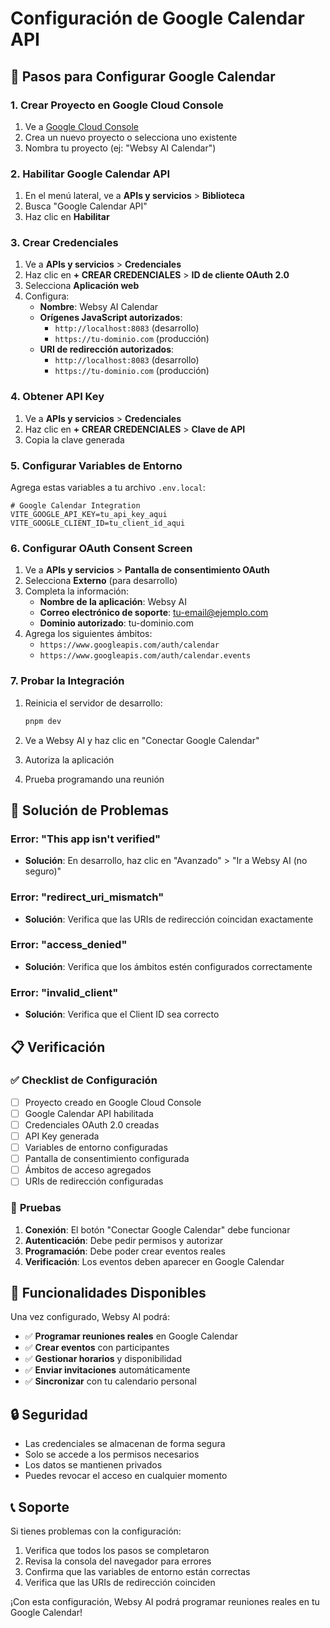 # Configuración de Google Calendar API

## 🚀 Pasos para Configurar Google Calendar

### 1. **Crear Proyecto en Google Cloud Console**

1. Ve a [Google Cloud Console](https://console.cloud.google.com/)
2. Crea un nuevo proyecto o selecciona uno existente
3. Nombra tu proyecto (ej: "Websy AI Calendar")

### 2. **Habilitar Google Calendar API**

1. En el menú lateral, ve a **APIs y servicios** > **Biblioteca**
2. Busca "Google Calendar API"
3. Haz clic en **Habilitar**

### 3. **Crear Credenciales**

1. Ve a **APIs y servicios** > **Credenciales**
2. Haz clic en **+ CREAR CREDENCIALES** > **ID de cliente OAuth 2.0**
3. Selecciona **Aplicación web**
4. Configura:
   - **Nombre**: Websy AI Calendar
   - **Orígenes JavaScript autorizados**: 
     - `http://localhost:8083` (desarrollo)
     - `https://tu-dominio.com` (producción)
   - **URI de redirección autorizados**:
     - `http://localhost:8083` (desarrollo)
     - `https://tu-dominio.com` (producción)

### 4. **Obtener API Key**

1. Ve a **APIs y servicios** > **Credenciales**
2. Haz clic en **+ CREAR CREDENCIALES** > **Clave de API**
3. Copia la clave generada

### 5. **Configurar Variables de Entorno**

Agrega estas variables a tu archivo `.env.local`:

```env
# Google Calendar Integration
VITE_GOOGLE_API_KEY=tu_api_key_aqui
VITE_GOOGLE_CLIENT_ID=tu_client_id_aqui
```

### 6. **Configurar OAuth Consent Screen**

1. Ve a **APIs y servicios** > **Pantalla de consentimiento OAuth**
2. Selecciona **Externo** (para desarrollo)
3. Completa la información:
   - **Nombre de la aplicación**: Websy AI
   - **Correo electrónico de soporte**: tu-email@ejemplo.com
   - **Dominio autorizado**: tu-dominio.com
4. Agrega los siguientes ámbitos:
   - `https://www.googleapis.com/auth/calendar`
   - `https://www.googleapis.com/auth/calendar.events`

### 7. **Probar la Integración**

1. Reinicia el servidor de desarrollo:
   ```bash
   pnpm dev
   ```

2. Ve a Websy AI y haz clic en "Conectar Google Calendar"

3. Autoriza la aplicación

4. Prueba programando una reunión

## 🔧 Solución de Problemas

### Error: "This app isn't verified"
- **Solución**: En desarrollo, haz clic en "Avanzado" > "Ir a Websy AI (no seguro)"

### Error: "redirect_uri_mismatch"
- **Solución**: Verifica que las URIs de redirección coincidan exactamente

### Error: "access_denied"
- **Solución**: Verifica que los ámbitos estén configurados correctamente

### Error: "invalid_client"
- **Solución**: Verifica que el Client ID sea correcto

## 📋 Verificación

### ✅ **Checklist de Configuración**

- [ ] Proyecto creado en Google Cloud Console
- [ ] Google Calendar API habilitada
- [ ] Credenciales OAuth 2.0 creadas
- [ ] API Key generada
- [ ] Variables de entorno configuradas
- [ ] Pantalla de consentimiento configurada
- [ ] Ámbitos de acceso agregados
- [ ] URIs de redirección configuradas

### 🧪 **Pruebas**

1. **Conexión**: El botón "Conectar Google Calendar" debe funcionar
2. **Autenticación**: Debe pedir permisos y autorizar
3. **Programación**: Debe poder crear eventos reales
4. **Verificación**: Los eventos deben aparecer en Google Calendar

## 🎯 **Funcionalidades Disponibles**

Una vez configurado, Websy AI podrá:

- ✅ **Programar reuniones reales** en Google Calendar
- ✅ **Crear eventos** con participantes
- ✅ **Gestionar horarios** y disponibilidad
- ✅ **Enviar invitaciones** automáticamente
- ✅ **Sincronizar** con tu calendario personal

## 🔒 **Seguridad**

- Las credenciales se almacenan de forma segura
- Solo se accede a los permisos necesarios
- Los datos se mantienen privados
- Puedes revocar el acceso en cualquier momento

## 📞 **Soporte**

Si tienes problemas con la configuración:

1. Verifica que todos los pasos se completaron
2. Revisa la consola del navegador para errores
3. Confirma que las variables de entorno están correctas
4. Verifica que las URIs de redirección coinciden

¡Con esta configuración, Websy AI podrá programar reuniones reales en tu Google Calendar!
